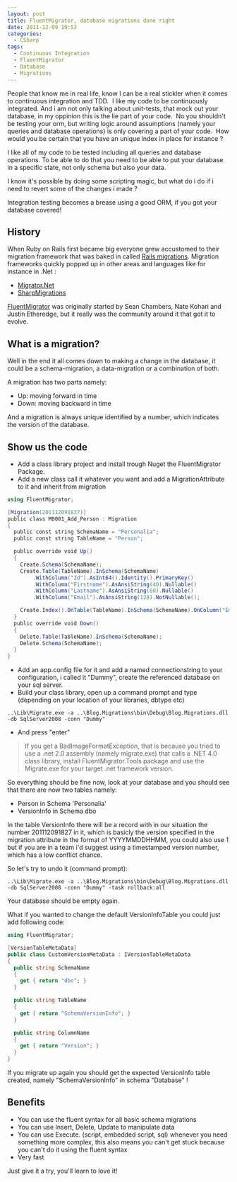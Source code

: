 ```yaml
---
layout: post
title: FluentMigrator, database migrations done right
date: 2011-12-09 19:53
categories:
  - CSharp
tags:
  - Continuous Integration
  - FluentMigrator
  - Database
  - Migrations
---
```


People that know me in real life, know I can be a real stickler when it comes to continuous integration and TDD.  I like my code to be continuously integrated. And i am not only talking about unit-tests, that mock out your database, in my oppinion this is the lie part of your code.  No you shouldn't be testing your orm, but writing logic around assumptions (namely your queries and database operations) is only covering a part of your code.  How would you be certain that you have an unique index in place for instance ?

I like all of my code to be tested including all queries and database operations. To be able to do that you need to be able to put your database in a specific state, not only schema but also your data.

I know it's possible by doing some scripting magic, but what do i do if i need to revert some of the changes i made ?

Integration testing becomes a brease using a good ORM, if you got your database covered!

## History

When Ruby on Rails first became big everyone grew accustomed to their migration framework that was baked in called [Rails migrations](http://guides.rubyonrails.org/migrations.html "Rails migrations"). Migration frameworks quickly popped up in other areas and languages like for instance in .Net :

- [Migrator.Net](http://code.google.com/p/migratordotnet)
- [SharpMigrations](http://sharpmigrations.codeplex.com)

[FluentMigrator](https://github.com/schambers/fluentmigrator/wiki) was originally started by Sean Chambers, Nate Kohari and Justin Etheredge, but it really was the community around it that got it to evolve.

## What is a migration?

Well in the end it all comes down to making a change in the database, it could be a schema-migration, a data-migration or a combination of both.

A migration has two parts namely:

- Up: moving forward in time
- Down: moving backward in time

And a migration is always unique identified by a number, which indicates the version of the database.

## Show us the code

- Add a class library project and install trough Nuget the FluentMigrator Package.
- Add a new class call it whatever you want and add a MigrationAttribute to it and inherit from migration

```csharp
using FluentMigrator;

[Migration(201112091827)]
public class M0001_Add_Person : Migration
{
  public const string SchemaName = "Personalia";
  public const string TableName = "Person";

  public override void Up()
  {
    Create.Schema(SchemaName);
    Create.Table(TableName).InSchema(SchemaName)
        .WithColumn("Id").AsInt64().Identity().PrimaryKey()
        .WithColumn("Firstname").AsAnsiString(40).Nullable()
        .WithColumn("Lastname").AsAnsiString(60).Nullable()
        .WithColumn("Email").AsAnsiString(128).NotNullable();

    Create.Index().OnTable(TableName).InSchema(SchemaName).OnColumn("Email").Unique();
  }
  public override void Down()
  {
    Delete.Table(TableName).InSchema(SchemaName);
    Delete.Schema(SchemaName);
  }
}
```

- Add an app.config file for it and add a named connectionstring to your configuration, i called it "Dummy", create the referenced database on your sql server.
- Build your class library, open up a command prompt and type (depending on your location of your libraries, dbtype etc)

```
..\Lib\Migrate.exe -a ..\Blog.Migrations\bin\Debug\Blog.Migrations.dll -db SqlServer2008 -conn "Dummy"
```

- And press "enter"

> If you get a BadImageFormatException, that is because you tried to use a .net 2.0 assembly (namely migrate.exe) that calls a .NET 4.0 class library, install FluentMigrator.Tools package and use the Migrate.exe for your target .net framework version.

So everything should be fine now, look at your database and you should see that there are now two tables namely:

- Person in Schema 'Personalia'
- VersionInfo in Schema dbo

In the table VersionInfo there will be a record with in our situation the number 201112091827 in it, which is basicly the version specified in the migration attribute in the format of YYYYMMDDHHMM, you could also use 1 but if you are in a team i'd suggest using a timestamped version number, which has a low conflict chance.

So let's try to undo it (command prompt):

```
..\Lib\Migrate.exe -a ..\Blog.Migrations\bin\Debug\Blog.Migrations.dll -db SqlServer2008 -conn "Dummy" -task rollback:all
```

Your database should be empty again.

What if you wanted to change the default VersionInfoTable you could just add following code:

```csharp
using FluentMigrator;

[VersionTableMetaData]
public class CustomVersionMetaData : IVersionTableMetaData
{
  public string SchemaName
  {
    get { return "dbo"; }
  }

  public string TableName
  {
    get { return "SchemaVersionInfo"; }
  }

  public string ColumnName
  {
    get { return "Version"; }
  }
}
```

If you migrate up again you should get the expected VersionInfo table created, namely "SchemaVersionInfo" in schema "Database" !

## Benefits

- You can use the fluent syntax for all basic schema migrations
- You can use Insert, Delete, Update to manipulate data
- You can use Execute. (script, embedded script, sql) whenever you need something more complex, this also means you can't get stuck because you can't do it using the fluent syntax
- Very fast

Just give it a try, you'll learn to love it!
